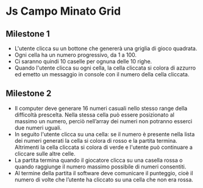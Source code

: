 # Js Campo Minato Grid

## Milestone 1
- L'utente clicca su un bottone che genererà una griglia di gioco quadrata.
- Ogni cella ha un numero progressivo, da 1 a 100.
- Ci saranno quindi 10 caselle per ognuna delle 10 righe.
- Quando l'utente clicca su ogni cella, la cella cliccata si colora di azzurro ed emetto un messaggio in console con il numero della cella cliccata.

## Milestone 2
- Il computer deve generare 16 numeri casuali nello stesso range della difficoltà prescelta. Nella stessa cella può essere posizionato al massimo un numero, perciò nell’array dei numeri non potranno esserci due numeri uguali.
- In seguito l'utente clicca su una cella: se il numero è presente nella lista dei numeri generati la cella si colora di rosso e la partita termina. Altrimenti la cella cliccata si colora di verde e l'utente può continuare a cliccare sulle altre celle.
- La partita termina quando il giocatore clicca su una casella rossa o quando raggiunge il numero massimo possibile di numeri consentiti.
- Al termine della partita il software deve comunicare il punteggio, cioè il numero di volte che l’utente ha cliccato su una cella che non era rossa.